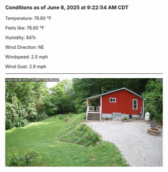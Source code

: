### Conditions as of June 8, 2025 at 9:22:54 AM CDT 

Temperature: 76.60 &deg;F

Feels like: 76.60 &deg;F

Humidity: 84%

Wind Direction: NE

Windspeed: 2.5 mph

Wind Gust: 2.9 mph

---

<img src="./images/latest.jpeg"/>

